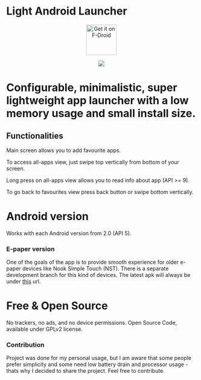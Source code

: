 # Light Android Launcher
<p align="center">
     <a href="https://f-droid.org/packages/com.github.postapczuk.lalauncher/">
          <img src="https://f-droid.org/badge/get-it-on.png" alt="Get it on F-Droid" height="80">
     </a>
</p>
<p align="center">
  <img src="https://github.com/light-launcher/Light-Android-Launcher/raw/master/SCR_20190311_165639.gif" style="max-height:600px"/>
</p>

# Configurable, minimalistic, super lightweight app launcher with a low memory usage and small install size.</b>

## Functionalities
<p>Main screen allows you to add favourite apps.</p>
<p>To access all-apps view, just swipe top vertically from bottom of your screen.</p>
<p>Long press on all-apps view allows you to read info about app (API >= 9).</p>
<p>To go back to favourites view press back button or swipe bottom vertically.</p>

# Android version
Works with each Android version from 2.0 (API 5).

### E-paper version
One of the goals of the app is to provide smooth experience for older e-paper devices like Nook Simple Touch (NST).
There is a separate development branch for this kind of devices. 
The latest apk will always be under [this](https://www.dropbox.com/s/ci677hmb2s1la5w/LaLauncher-e-paper-unsigned.apk?dl=1) url.

# Free & Open Source
No trackers, no ads, and no device permissions. Open Source Code, available under GPLv2 license.
   
### Contribution
Project was done for my personal usage, but I am aware that some people prefer simplicity and some need low battery drain and processor usage - thats why I decided to share the project. Feel free to contribute.
